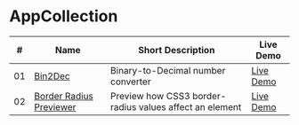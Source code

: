 # AppCollection

| #  | Name                                | Short Description                             | Live Demo |
| -- | ----------------------------------- | --------------------------------------------- | ---------- |
| 01 | [Bin2Dec](./1-Beginner/Bin2Dec)     | Binary-to-Decimal number converter            | [Live Demo](https://app-collection.netlify.app/1-Beginner/Bin2Dec/index.html) |
| 02 | [Border Radius Previewer](./1-Beginner/border-radius-previewer)     | Preview how CSS3 border-radius values affect an element            | [Live Demo](https://app-collection.netlify.app/1-Beginner/border-radius-previewer/index.html) |